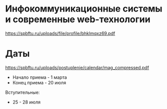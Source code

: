 # Инфокоммуникационные системы и современные web-технологии


https://spbftu.ru/uploads/file/profile/bhklmqxz69.pdf

# Даты

https://spbftu.ru/uploads/postuplenie/calendar/mag_compressed.pdf

- Начало приема - 1 марта
- Конец приема - 20 июля

Вступительные:
- 25 - 28 июля